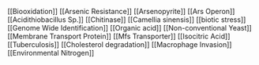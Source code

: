 [[Biooxidation]]
[[Arsenic Resistance]]
[[Arsenopyrite]]
[[Ars Operon]]
[[Acidithiobacillus Sp.]]
[[Chitinase]]
[[Camellia sinensis]]
[[biotic stress]]
[[Genome Wide Identification]]
[[Organic acid]]
[[Non-conventional Yeast]]
[[Membrane Transport Protein]]
[[Mfs Transporter]]
[[Isocitric Acid]]
[[Tuberculosis]]
[[Cholesterol degradation]]
[[Macrophage Invasion]]
[[Environmental Nitrogen]]
